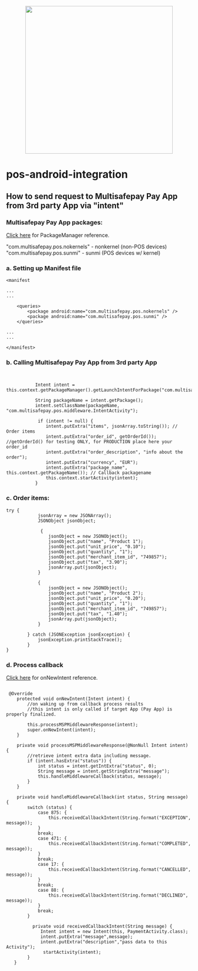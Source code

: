 <p align="center">
  <img src="https://www.multisafepay.com/img/multisafepaylogo.svg" width="400px" position="center">
</p>

# pos-android-integration 

## How to send request to Multisafepay Pay App from 3rd party App via "intent" ##

### Multisafepay Pay App packages: ### 

[Click here](https://developer.android.com/reference/android/content/pm/PackageManager) for PackageManager reference.

"com.multisafepay.pos.nokernels" - nonkernel (non-POS devices)
"com.multisafepay.pos.sunmi" - sunmi (POS devices w/ kernel)

### a. Setting up Manifest file ### 

```    
<manifest
 
...
...
 
    <queries>
        <package android:name="com.multisafepay.pos.nokernels" />
        <package android:name="com.multisafepay.pos.sunmi" />
    </queries>  
 
...
...
 
</manifest>

``` 

### b. Calling Multisafepay Pay App from 3rd party App ###


``` 

         
           Intent intent = this.context.getPackageManager().getLaunchIntentForPackage("com.multisafepay.pos.sunmi");

           String packageName = intent.getPackage();
           intent.setClassName(packageName, "com.multisafepay.pos.middleware.IntentActivity");
 
            if (intent != null) {
               intent.putExtra("items", jsonArray.toString()); // Order items
               intent.putExtra("order_id", getOrderId()); //getOrderId() for testing ONLY, for PRODUCTION place here your order_id
               intent.putExtra("order_description", "info about the order");
               intent.putExtra("currency", "EUR");
               intent.putExtra("package_name", this.context.getPackageName()); // Callback packagename
               this.context.startActivity(intent);
           }

``` 

### c. Order items: ###


``` 
try {
            jsonArray = new JSONArray();
            JSONObject jsonObject;
 
             {
                jsonObject = new JSONObject();
                jsonObject.put("name", "Product 1");
                jsonObject.put("unit_price", "0.10");
                jsonObject.put("quantity", "1");
                jsonObject.put("merchant_item_id", "749857");
                jsonObject.put("tax", "3.90");
                jsonArray.put(jsonObject);
            }

            {
                jsonObject = new JSONObject();
                jsonObject.put("name", "Product 2");
                jsonObject.put("unit_price", "0.20");
                jsonObject.put("quantity", "1");
                jsonObject.put("merchant_item_id", "749857");
                jsonObject.put("tax", "1.40");
                jsonArray.put(jsonObject);
            }
 
        } catch (JSONException jsonException) {
            jsonException.printStackTrace();
        }
}

``` 


### d. Process callback ###

[Click here](https://developer.android.com/reference/android/app/Activity.html#onNewIntent(android.content.Intent)) for onNewIntent reference.

``` 

 @Override
    protected void onNewIntent(Intent intent) {
        //on waking up from callback process results
        //this intent is only called if target App (Pay App) is properly finalized.

        this.processMSPMiddlewareResponse(intent);
        super.onNewIntent(intent);
    }
    
    private void processMSPMiddlewareResponse(@NonNull Intent intent) {
        //retrieve intent extra data including message.
        if (intent.hasExtra("status")) {
            int status = intent.getIntExtra("status", 0);
            String message = intent.getStringExtra("message");
            this.handleMiddlewareCallback(status, message);
        }
    }
 
    private void handleMiddlewareCallback(int status, String message) {
        switch (status) {
            case 875: {
                this.receivedCallbackIntent(String.format("EXCEPTION", message));
            }
            break;
            case 471: {
                this.receivedCallbackIntent(String.format("COMPLETED", message));
            }
            break;
            case 17: {
                this.receivedCallbackIntent(String.format("CANCELLED", message));
            }
            break;
            case 88: {
                this.receivedCallbackIntent(String.format("DECLINED", message));
            }
            break;
        }
        
          private void receivedCallbackIntent(String message) {
             Intent intent = new Intent(this, PaymentActivity.class);
             intent.putExtra("message",message);
             intent.putExtra("description","pass data to this Activity");
              startActivity(intent);
        }
   }
   
``` 